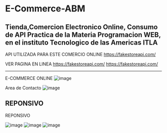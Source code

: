 # E-Commerce-ABM
Tienda,Comercion Electronico Online, Consumo de API
Practica de la Materia Programacion WEB, en el instituto Tecnologico de las Americas ITLA
--------------------------------------------------------------------------------------------------------
API UTILIZADA PARA ESTE COMERCIO ONLINE
https://fakestoreapi.com/

VER PAGINA EN LINEA https://fakestoreapi.com/
https://fakestoreapi.com/

--------------------------------------------------------------------------------------------------------

E-COMMERCE ONLINE
![image](https://github.com/user-attachments/assets/b003a3f0-78d8-45c6-8094-66e97d957cb2)

Area de Contacto
![image](https://github.com/user-attachments/assets/0c852d77-a19a-45ba-9ad8-f0b048d4013f)


REPONSIVO
--------------------------------------------------------------------------------------------------------
REPONSIVO

![image](https://github.com/user-attachments/assets/6859c587-8801-427f-af3b-a2b8393b34cc)
![image](https://github.com/user-attachments/assets/ae2c6dbf-8ad3-4f88-ab17-baa905bb103a)
![image](https://github.com/user-attachments/assets/dce94c0b-864c-46a1-b9e1-9ac80acc1821)
